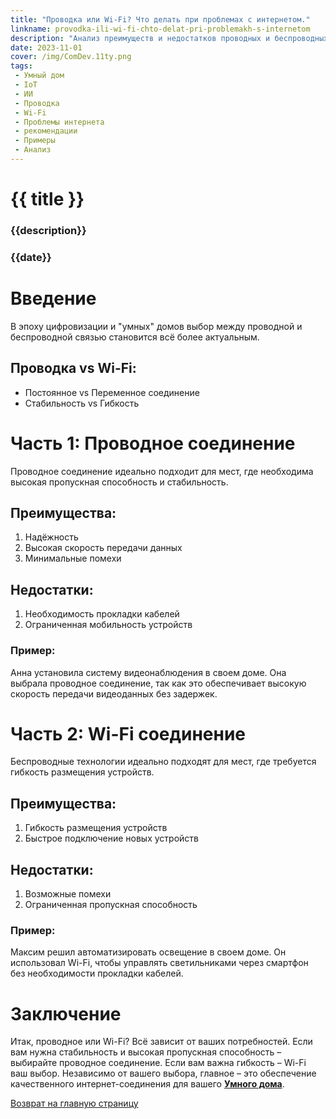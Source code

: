 ```yaml
---
title: "Проводка или Wi-Fi? Что делать при проблемах с интернетом."
linkname: provodka-ili-wi-fi-chto-delat-pri-problemakh-s-internetom
description: "Анализ преимуществ и недостатков проводных и беспроводных подключений в системах Умного дома и рекомендации по их оптимизации."
date: 2023-11-01
cover: /img/ComDev.11ty.png
tags:
 - Умный дом
 - IoT
 - ИИ
 - Проводка
 - Wi-Fi
 - Проблемы интернета
 - рекомендации
 - Примеры
 - Анализ
---
```


# {{ title }}
### {{description}}
### {{date}}

# Введение

В эпоху цифровизации и "умных" домов выбор между проводной и беспроводной связью становится всё более актуальным.

## Проводка vs Wi-Fi:

* Постоянное vs Переменное соединение
* Стабильность vs Гибкость

# Часть 1: Проводное соединение

Проводное соединение идеально подходит для мест, где необходима высокая пропускная способность и стабильность.

## Преимущества:

1. Надёжность
2. Высокая скорость передачи данных
3. Минимальные помехи

## Недостатки:

1. Необходимость прокладки кабелей
2. Ограниченная мобильность устройств

### Пример:

Анна установила систему видеонаблюдения в своем доме. Она выбрала проводное соединение, так как это обеспечивает высокую скорость передачи видеоданных без задержек.

# Часть 2: Wi-Fi соединение

Беспроводные технологии идеально подходят для мест, где требуется гибкость размещения устройств.

## Преимущества:

1. Гибкость размещения устройств
2. Быстрое подключение новых устройств

## Недостатки:

1. Возможные помехи
2. Ограниченная пропускная способность

### Пример:

Максим решил автоматизировать освещение в своем доме. Он использовал Wi-Fi, чтобы управлять светильниками через смартфон без необходимости прокладки кабелей.

# Заключение

Итак, проводное или Wi-Fi? Всё зависит от ваших потребностей. Если вам нужна стабильность и высокая пропускная способность – выбирайте проводное соединение. Если вам важна гибкость – Wi-Fi ваш выбор. Независимо от вашего выбора, главное – это обеспечение качественного интернет-соединения для вашего **[Умного дома](/)**.

[Возврат на главную страницу](/)